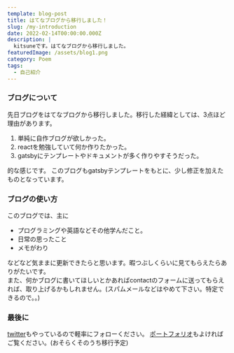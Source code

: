 ```yaml
---
template: blog-post
title: はてなブログから移行しました！
slug: /my-introduction
date: 2022-02-14T00:00:00.000Z
description: |
  kitsuneです。はてなブログから移行しました。
featuredImage: /assets/blog1.png
category: Poem
tags:
  - 自己紹介
---
```

### ブログについて

先日ブログをはてなブログから移行しました。移行した経緯としては、3点ほど理由があります。

1. 単純に自作ブログが欲しかった。
2. reactを勉強していて何か作りたかった。
3. gatsbyにテンプレートやドキュメントが多く作りやすそうだった。

的な感じです。
このブログもgatsbyテンプレートをもとに、少し修正を加えたものとなっています。

### ブログの使い方
このブログでは、主に
- プログラミングや英語などその他学んだこと。
- 日常の思ったこと
- メモがわり

などなど気ままに更新できたらと思います。暇つぶしくらいに見てもらえたらありがたいです。<br>
また、何かブログに書いてほしいとかあればcontactのフォームに送ってもらえれば、取り上げるかもしれません。(スパムメールなどはやめて下さい。特定できるので。。)<br>

### 最後に
[twitter](https://twitter.com/kitsune_yk)もやっているので軽率にフォローください。
[ポートフォリオ](https://kitsune-yk.tokyo)もよければご覧ください。(おそらくそのうち移行予定)

